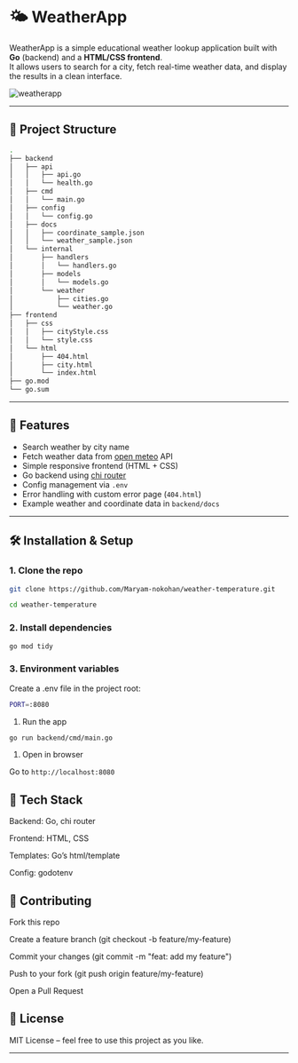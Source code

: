 # 🌤️ WeatherApp

WeatherApp is a simple educational weather lookup application built with **Go** (backend) and a **HTML/CSS frontend**.  
It allows users to search for a city, fetch real-time weather data, and display the results in a clean interface.  

![weatherapp](https://i.imgur.com/hLs2OQD.png)

---

## 📂 Project Structure

```bash
.
├── backend
│   ├── api
│   │   ├── api.go
│   │   └── health.go
│   ├── cmd
│   │   └── main.go
│   ├── config
│   │   └── config.go
│   ├── docs
│   │   ├── coordinate_sample.json
│   │   └── weather_sample.json
│   └── internal
│       ├── handlers
│       │   └── handlers.go
│       ├── models
│       │   └── models.go
│       └── weather
│           ├── cities.go
│           └── weather.go
├── frontend
│   ├── css
│   │   ├── cityStyle.css
│   │   └── style.css
│   └── html
│       ├── 404.html
│       ├── city.html
│       └── index.html
├── go.mod
└── go.sum

```


---

## 🚀 Features

- Search weather by city name  
- Fetch weather data from [open meteo](https://open-meteo.com/) API  
- Simple responsive frontend (HTML + CSS)  
- Go backend using [chi router](https://github.com/go-chi/chi)  
- Config management via `.env`  
- Error handling with custom error page (`404.html`)  
- Example weather and coordinate data in `backend/docs`  

---

## 🛠️ Installation & Setup

### 1. Clone the repo

```bash
git clone https://github.com/Maryam-nokohan/weather-temperature.git

cd weather-temperature
```
### 2. Install dependencies

```bash
go mod tidy
```

### 3. Environment variables

Create a .env file in the project root:

```bash
PORT=:8080
```

1. Run the app
```bash
go run backend/cmd/main.go
```

1. Open in browser

Go to `http://localhost:8080`

## 📖 Tech Stack

Backend: Go, chi router

Frontend: HTML, CSS

Templates: Go’s html/template

Config: godotenv

## 🤝 Contributing

Fork this repo

Create a feature branch (git checkout -b feature/my-feature)

Commit your changes (git commit -m "feat: add my feature")

Push to your fork (git push origin feature/my-feature)

Open a Pull Request

## 📜 License

MIT License – feel free to use this project as you like.

---
